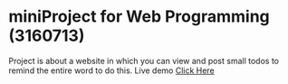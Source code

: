 # miniProject for Web Programming (3160713)
Project is about a website in which you can view and post small todos to remind the entire word to do this.
Live demo [Click Here](http://globaltodo.epizy.com/)
